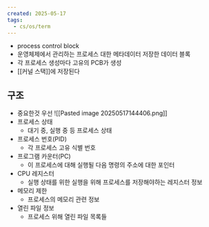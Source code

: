 ```yaml
---
created: 2025-05-17
tags:
  - cs/os/term
---
```

- process control block
- 운영체제에서 관리하는 프로세스 대한 메타데이터 저장한 데이터 블록
- 각 프로세스 생성마다 고유의 PCB가 생성
- [[커널 스택]]에 저장된다

## 구조
- 중요한것 우선
![[Pasted image 20250517144406.png]]
- 프로세스 상태
	- 대기 중, 실행 중 등 프로세스 상태
- 프로세스 번호(PID)
	- 각 프로세스 고유 식별 번호
- 프로그램 카운터(PC)
	- 이 프로세스에 대해 실행될 다음 명령의 주소에 대한 포인터
- CPU 레지스터
	- 실행 상태를 위한 실행을 위해 프로세스를 저장해야하는 레지스터 정보
- 메모리 제한
	- 프로세스의 메모리 관련 정보
- 열린 파일 정보
	- 프로세스 위해 열린 파일 목록들